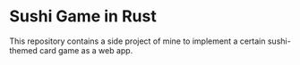 # Sushi Game in Rust
This repository contains a side project of mine to implement a certain sushi-themed card game as a web app.
